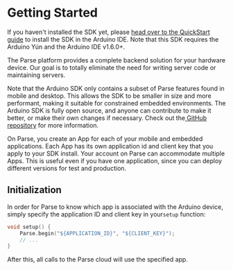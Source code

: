 # Getting Started

If you haven't installed the SDK yet, please [head over to the QuickStart guide](https://parse.com/apps/quickstart#embedded/arduino) to install the SDK in the Arduino IDE. Note that this SDK requires the Arduino Yún and the Arduino IDE v1.6.0+.

The Parse platform provides a complete backend solution for your hardware device. Our goal is to totally eliminate the need for writing server code or maintaining servers.

Note that the Arduino SDK only contains a subset of Parse features found in mobile and desktop. This allows the SDK to be smaller in size and more performant, making it suitable for constrained embedded environments. The Arduino SDK is fully open source, and anyone can contribute to make it better, or make their own changes if necessary. Check out the[ GitHub repository](https://github.com/ParsePlatform/parse-embedded-sdks) for more information.

On Parse, you create an App for each of your mobile and embedded applications. Each App has its own application id and client key that you apply to your SDK install. Your account on Parse can accommodate multiple Apps. This is useful even if you have one application, since you can deploy different versions for test and production.

## Initialization

In order for Parse to know which app is associated with the Arduino device, simply specify the application ID and client key in your`setup` function:

```cpp
void setup() {
	Parse.begin("${APPLICATION_ID}", "${CLIENT_KEY}");
	// ...
}
```

After this, all calls to the Parse cloud will use the specified app.
